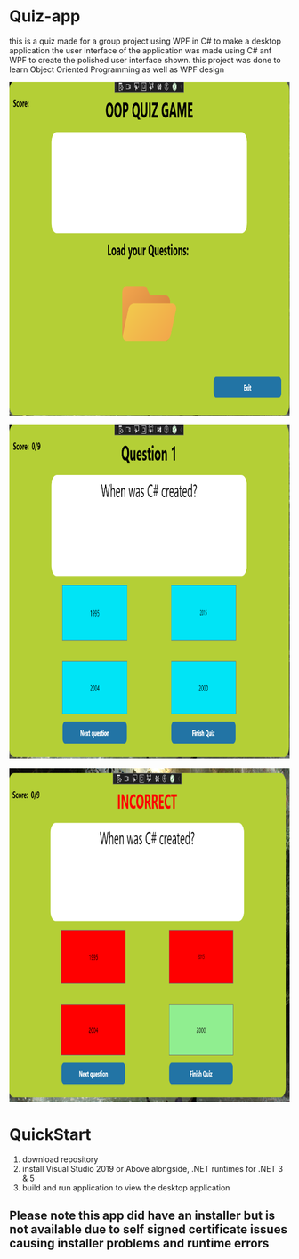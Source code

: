 # Quiz-app
this is a quiz made for a group project using WPF in C# to make a desktop application
the user interface of the application was made using C# anf WPF to create the polished user interface shown.
this project was done to learn Object Oriented Programming as well as WPF design
<p style="text-align:center;"><img src="./QuizAppPictures/mainScreen.JPG" alt="main"  height="600px" width="1000px"/></p>
<p style="text-align:center;"><img src="./QuizAppPictures/question.JPG" alt="main"  height="600px" width="1000px"/></p>
<p style="text-align:center;"><img src="./QuizAppPictures/answer.JPG" alt="main"  height="600px" width="1000px"/></p>

# QuickStart

1. download repository
2. install Visual Studio 2019 or Above alongside, .NET runtimes for .NET 3 & 5
3. build and run application to view the desktop application

## Please note this app did have an installer but is not available due to self signed certificate issues causing installer problems and runtime errors
